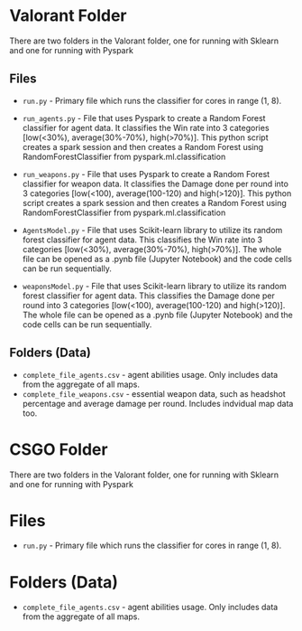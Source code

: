 # Valorant Folder
There are two folders in the Valorant folder, one for running with Sklearn and one for running with Pyspark

## Files

* ```run.py``` - Primary file which runs the classifier for cores in range (1, 8). 

* ```run_agents.py``` - File that uses Pyspark to create a Random Forest classifier for agent data. It classifies the Win rate into 3 categories [low(<30%), average(30%-70%), high(>70%)]. This python script creates a spark session and then creates a Random Forest using RandomForestClassifier from pyspark.ml.classification 

* ```run_weapons.py``` - File that uses Pyspark to create a Random Forest classifier for weapon data. It classifies the Damage done per round into 3 categories [low(<100), average(100-120) and high(>120)]. This python script creates a spark session and then creates a Random Forest using RandomForestClassifier from pyspark.ml.classification

* ```AgentsModel.py``` - File that uses Scikit-learn library to utilize its random forest classifier for agent data. This classifies the Win rate into 3 categories [low(<30%), average(30%-70%), high(>70%)]. The whole file can be opened as a .pynb file (Jupyter Notebook) and the code cells can be run sequentially.

* ```weaponsModel.py``` - File that uses Scikit-learn library to utilize its random forest classifier for agent data. This classifies the Damage done per round into 3 categories [low(<100), average(100-120) and high(>120)]. The whole file can be opened as a .pynb file (Jupyter Notebook) and the code cells can be run sequentially.

## Folders (Data)

* ```complete_file_agents.csv``` - agent abilities usage. Only includes data from the aggregate of all maps.
* ```complete_file_weapons.csv``` - essential weapon data, such as headshot percentage and average damage per round. Includes indvidual map data too.

# CSGO Folder
There are two folders in the Valorant folder, one for running with Sklearn and one for running with Pyspark

# Files

* ```run.py``` - Primary file which runs the classifier for cores in range (1, 8). 


# Folders (Data)

* ```complete_file_agents.csv``` - agent abilities usage. Only includes data from the aggregate of all maps.

